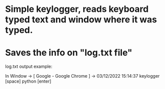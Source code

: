 # Simple keylogger, reads keyboard typed text and window where it was typed.
# Saves the info on "log.txt file"

log.txt output example:

In Window -> [ Google - Google Chrome ] -> 03/12/2022 15:14:37 
keylogger [space] python [enter]
